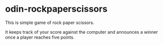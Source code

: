 # odin-rockpaperscissors
This is simple game of rock paper scissors. 

It keeps track of your score against the computer and 
announces a winner once a player reaches five points. 